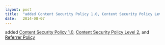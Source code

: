 ```yaml
---
layout: post
title:  "added Content Security Policy 1.0, Content Security Policy Level 2, and Referrer Policy"
date:   2014-08-07
---
```


added [Content Security Policy 1.0](/spec/CSP), [Content Security Policy Level 2](/spec/CSP2), and [Referrer Policy](/spec/referrer-policy)


